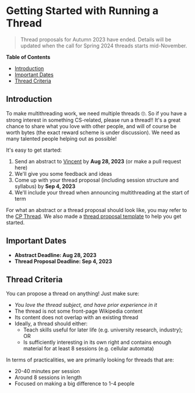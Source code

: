 # Getting Started with Running a Thread

> Thread proposals for Autumn 2023 have ended. Details will be updated when the call for Spring 2024 threads starts mid-November.

**Table of Contents**
* [Introduction](#introduction)
* [Important Dates](#important-dates)
* [Thread Criteria](#thread-criteria)

## Introduction

To make multithreading work, we need multiple threads 🙄. So if you have a strong interest in something CS-related, please run a thread!! It's a great chance to share what you love with other people, and will of course be worth bytes (the exact reward scheme is under discussion). We need as many talented people helping out as possible!

It's easy to get started:
1. Send an abstract to [Vincent](mailto:19songy@harrowschool.org.uk) by **Aug 28, 2023** (or make a pull request here)
2. We'll give you some feedback and ideas
3. Come up with your thread proposal (including session structure and syllabus) by **Sep 4, 2023**
4. We'll include your thread when announcing multithreading at the start of term

For what an abstract or a thread proposal should look like, you may refer to the [CP Thread](cp/README.md). We also made a [thread proposal template](thread-proposal-template.md) to help you get started.

## Important Dates

- **Abstract Deadline: Aug 28, 2023**
- **Thread Proposal Deadline: Sep 4, 2023**

## Thread Criteria

You can propose a thread on anything! Just make sure:

- *You love the thread subject, and have prior experience in it*
- The thread is not some front-page Wikipedia content
- Its content does not overlap with an existing thread
- Ideally, a thread should either:
    - Teach skills useful for later life (e.g. university research, industry); OR
    - Is sufficiently interesting in its own right and contains enough material for at least 8 sessions (e.g. cellular automata)

In terms of practicalities, we are primarily looking for threads that are:

- 20-40 minutes per session
- Around 8 sessions in length
- Focused on making a big difference to 1-4 people
